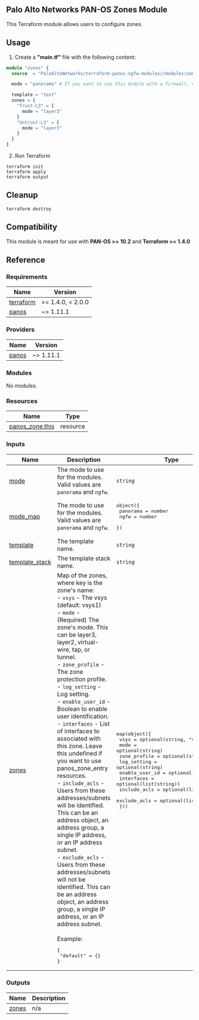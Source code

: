 Palo Alto Networks PAN-OS Zones Module
---
This Terraform module allows users to configure zones.

Usage
---

1. Create a **"main.tf"** file with the following content:

```terraform
module "zones" {
  source  = "PaloAltoNetworks/terraform-panos-ngfw-modules//modules/zones"

  mode = "panorama" # If you want to use this module with a firewall, change this to "ngfw"

  template = "test"
  zones = {
    "Trust-L3" = {
      mode = "layer3"
    }
    "Untrust-L3" = {
      mode = "layer3"
    }
  }
}
```

2. Run Terraform

```
terraform init
terraform apply
terraform output
```

Cleanup
---

```
terraform destroy
```

Compatibility
---
This module is meant for use with **PAN-OS >= 10.2** and **Terraform >= 1.4.0**


Reference
---
<!-- BEGINNING OF PRE-COMMIT-TERRAFORM DOCS HOOK -->
### Requirements

| Name | Version |
|------|---------|
| <a name="requirement_terraform"></a> [terraform](#requirement\_terraform) | >= 1.4.0, < 2.0.0 |
| <a name="requirement_panos"></a> [panos](#requirement\_panos) | ~> 1.11.1 |

### Providers

| Name | Version |
|------|---------|
| <a name="provider_panos"></a> [panos](#provider\_panos) | ~> 1.11.1 |

### Modules

No modules.

### Resources

| Name | Type |
|------|------|
| [panos_zone.this](https://registry.terraform.io/providers/PaloAltoNetworks/panos/latest/docs/resources/zone) | resource |

### Inputs

| Name | Description | Type | Default | Required |
|------|-------------|------|---------|:--------:|
| <a name="input_mode"></a> [mode](#input\_mode) | The mode to use for the modules. Valid values are `panorama` and `ngfw`. | `string` | n/a | yes |
| <a name="input_mode_map"></a> [mode\_map](#input\_mode\_map) | The mode to use for the modules. Valid values are `panorama` and `ngfw`. | <pre>object({<br>    panorama = number<br>    ngfw     = number<br>  })</pre> | <pre>{<br>  "ngfw": 1,<br>  "panorama": 0<br>}</pre> | no |
| <a name="input_template"></a> [template](#input\_template) | The template name. | `string` | `"default"` | no |
| <a name="input_template_stack"></a> [template\_stack](#input\_template\_stack) | The template stack name. | `string` | `""` | no |
| <a name="input_zones"></a> [zones](#input\_zones) | Map of the zones, where key is the zone's name:<br>- `vsys` - The vsys (default: vsys1)<br>- `mode` - (Required) The zone's mode. This can be layer3, layer2, virtual-wire, tap, or tunnel.<br>- `zone_profile` - The zone protection profile.<br>- `log_setting` - Log setting.<br>- `enable_user_id` - Boolean to enable user identification.<br>- `interfaces` - List of interfaces to associated with this zone. Leave this undefined if you want to use panos\_zone\_entry resources.<br>- `include_acls` - Users from these addresses/subnets will be identified. This can be an address object, an address group, a single IP address, or an IP address subnet.<br>- `exclude_acls` - Users from these addresses/subnets will not be identified. This can be an address object, an address group, a single IP address, or an IP address subnet.<br><br>Example:<pre>{<br>  "default" = {}<br>}</pre> | <pre>map(object({<br>    vsys           = optional(string, "vsys1")<br>    mode           = optional(string)<br>    zone_profile   = optional(string)<br>    log_setting    = optional(string)<br>    enable_user_id = optional(bool)<br>    interfaces     = optional(list(string))<br>    include_acls   = optional(list(string))<br>    exclude_acls   = optional(list(string))<br>  }))</pre> | `{}` | no |

### Outputs

| Name | Description |
|------|-------------|
| <a name="output_zones"></a> [zones](#output\_zones) | n/a |
<!-- END OF PRE-COMMIT-TERRAFORM DOCS HOOK -->
